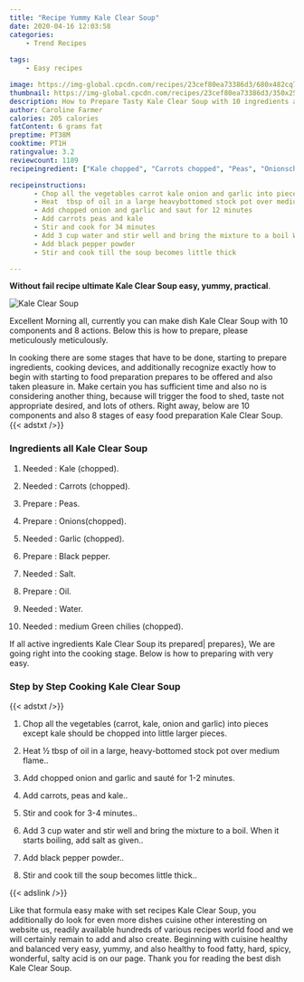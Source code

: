 ```yaml
---
title: "Recipe Yummy Kale Clear Soup"
date: 2020-04-16 12:03:58
categories:
    - Trend Recipes
    
tags:
    - Easy recipes

image: https://img-global.cpcdn.com/recipes/23cef80ea73386d3/680x482cq70/kale-clear-soup-recipe-main-photo.jpg
thumbnail: https://img-global.cpcdn.com/recipes/23cef80ea73386d3/350x250cq70/kale-clear-soup-recipe-main-photo.jpg
description: How to Prepare Tasty Kale Clear Soup with 10 ingredients and 8 stages of easy cooking.
author: Caroline Farmer
calories: 205 calories
fatContent: 6 grams fat
preptime: PT38M
cooktime: PT1H
ratingvalue: 3.2
reviewcount: 1189
recipeingredient: ["Kale chopped", "Carrots chopped", "Peas", "Onionschopped", "Garlic chopped", "Black pepper", "Salt", "Oil", "Water", "medium Green chilies chopped"]

recipeinstructions: 
      - Chop all the vegetables carrot kale onion and garlic into pieces except kale should be chopped into little larger pieces 
      - Heat  tbsp of oil in a large heavybottomed stock pot over medium flame 
      - Add chopped onion and garlic and saut for 12 minutes 
      - Add carrots peas and kale 
      - Stir and cook for 34 minutes 
      - Add 3 cup water and stir well and bring the mixture to a boil When it starts boiling add salt as given 
      - Add black pepper powder 
      - Stir and cook till the soup becomes little thick

---
```




**Without fail recipe ultimate Kale Clear Soup easy, yummy, practical**. 


![Kale Clear Soup](https://img-global.cpcdn.com/recipes/23cef80ea73386d3/680x482cq70/kale-clear-soup-recipe-main-photo.jpg "Kale Clear Soup")




Excellent Morning all, currently you can make dish Kale Clear Soup with 10 components and 8 actions. Below this is how to prepare, please meticulously meticulously.

In cooking there are some stages that have to be done, starting to prepare ingredients, cooking devices, and additionally recognize exactly how to begin with starting to food preparation prepares to be offered and also taken pleasure in. Make certain you has sufficient time and also no is considering another thing, because will trigger the food to shed, taste not appropriate desired, and lots of others. Right away, below are 10 components and also 8 stages of easy food preparation Kale Clear Soup.
{{< adstxt />}}

### Ingredients all Kale Clear Soup


1. Needed  : Kale (chopped).

1. Needed  : Carrots (chopped).

1. Prepare  : Peas.

1. Prepare  : Onions(chopped).

1. Needed  : Garlic (chopped).

1. Prepare  : Black pepper.

1. Needed  : Salt.

1. Prepare  : Oil.

1. Needed  : Water.

1. Needed  : medium Green chilies (chopped).



If all active ingredients Kale Clear Soup its prepared| prepares}, We are going right into the cooking stage. Below is how to preparing with very easy.

### Step by Step Cooking Kale Clear Soup

{{< adstxt />}}


1. Chop all the vegetables (carrot, kale, onion and garlic) into pieces except kale should be chopped into little larger pieces.



1. Heat ½ tbsp of oil in a large, heavy-bottomed stock pot over medium flame..



1. Add chopped onion and garlic and sauté for 1-2 minutes.



1. Add carrots, peas and kale..



1. Stir and cook for 3-4 minutes..



1. Add 3 cup water and stir well and bring the mixture to a boil. When it starts boiling, add salt as given..



1. Add black pepper powder..



1. Stir and cook till the soup becomes little thick..





{{< adslink />}}

Like that formula easy make with set recipes Kale Clear Soup, you additionally do look for even more dishes cuisine other interesting on website us, readily available hundreds of various recipes world food and we will certainly remain to add and also create. Beginning with cuisine healthy and balanced very easy, yummy, and also healthy to food fatty, hard, spicy, wonderful, salty acid is on our page. Thank you for reading the best dish Kale Clear Soup.
